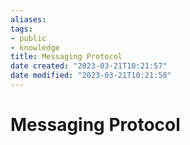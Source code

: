 ```yaml
---
aliases: 
tags:
- public
- knowledge
title: Messaging Protocol
date created: "2023-03-21T10:21:57"
date modified: "2023-03-21T10:21:58"
---
```


# Messaging Protocol
